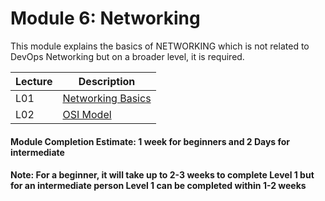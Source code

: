 # Module 6: Networking 

This module explains the basics of NETWORKING which is not related to DevOps Networking but on a broader level, it is required.

| Lecture |   Description  |
|---------|----------------|
|  L01    | [Networking Basics](L01-NetworkingBasics.md)  |
|  L02    | [OSI Model](L02-OsiModel.md)  |

#### Module Completion Estimate: 1 week for beginners and 2 Days for intermediate  

#### Note: For a beginner, it will take up to 2-3 weeks to complete Level 1 but for an intermediate person Level 1 can be completed within 1-2 weeks  